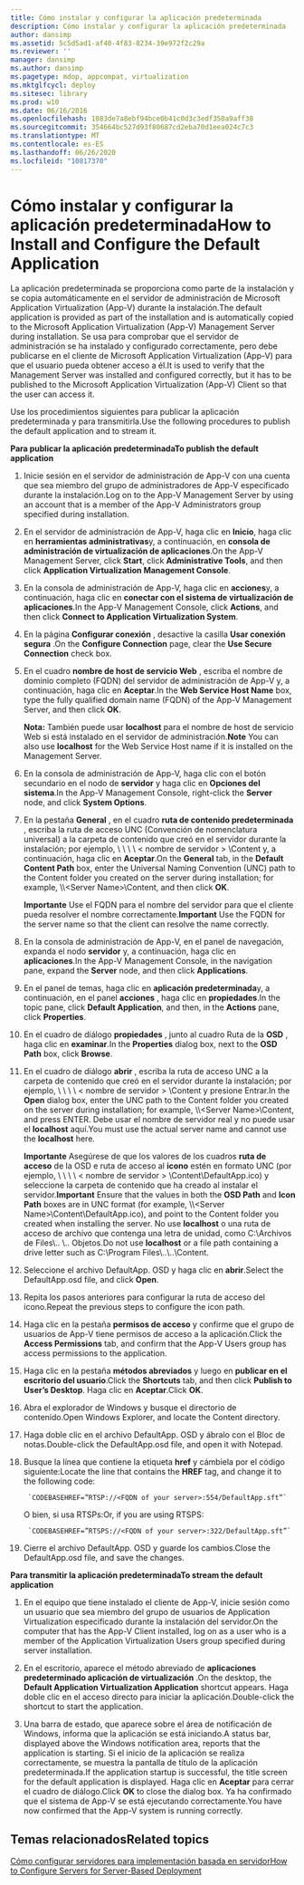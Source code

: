 ```yaml
---
title: Cómo instalar y configurar la aplicación predeterminada
description: Cómo instalar y configurar la aplicación predeterminada
author: dansimp
ms.assetid: 5c5d5ad1-af40-4f83-8234-39e972f2c29a
ms.reviewer: ''
manager: dansimp
ms.author: dansimp
ms.pagetype: mdop, appcompat, virtualization
ms.mktglfcycl: deploy
ms.sitesec: library
ms.prod: w10
ms.date: 06/16/2016
ms.openlocfilehash: 1083de7a8ebf94bce0b41c0d3c3edf350a9aff38
ms.sourcegitcommit: 354664bc527d93f80687cd2eba70d1eea024c7c3
ms.translationtype: MT
ms.contentlocale: es-ES
ms.lasthandoff: 06/26/2020
ms.locfileid: "10817370"
---
```

# <span data-ttu-id="d44f2-103">Cómo instalar y configurar la aplicación predeterminada</span><span class="sxs-lookup"><span data-stu-id="d44f2-103">How to Install and Configure the Default Application</span></span>


<span data-ttu-id="d44f2-104">La aplicación predeterminada se proporciona como parte de la instalación y se copia automáticamente en el servidor de administración de Microsoft Application Virtualization (App-V) durante la instalación.</span><span class="sxs-lookup"><span data-stu-id="d44f2-104">The default application is provided as part of the installation and is automatically copied to the Microsoft Application Virtualization (App-V) Management Server during installation.</span></span> <span data-ttu-id="d44f2-105">Se usa para comprobar que el servidor de administración se ha instalado y configurado correctamente, pero debe publicarse en el cliente de Microsoft Application Virtualization (App-V) para que el usuario pueda obtener acceso a él.</span><span class="sxs-lookup"><span data-stu-id="d44f2-105">It is used to verify that the Management Server was installed and configured correctly, but it has to be published to the Microsoft Application Virtualization (App-V) Client so that the user can access it.</span></span>

<span data-ttu-id="d44f2-106">Use los procedimientos siguientes para publicar la aplicación predeterminada y para transmitirla.</span><span class="sxs-lookup"><span data-stu-id="d44f2-106">Use the following procedures to publish the default application and to stream it.</span></span>

**<span data-ttu-id="d44f2-107">Para publicar la aplicación predeterminada</span><span class="sxs-lookup"><span data-stu-id="d44f2-107">To publish the default application</span></span>**

1.  <span data-ttu-id="d44f2-108">Inicie sesión en el servidor de administración de App-V con una cuenta que sea miembro del grupo de administradores de App-V especificado durante la instalación.</span><span class="sxs-lookup"><span data-stu-id="d44f2-108">Log on to the App-V Management Server by using an account that is a member of the App-V Administrators group specified during installation.</span></span>

2.  <span data-ttu-id="d44f2-109">En el servidor de administración de App-V, haga clic en **Inicio**, haga clic en **herramientas administrativas**y, a continuación, en **consola de administración de virtualización de aplicaciones**.</span><span class="sxs-lookup"><span data-stu-id="d44f2-109">On the App-V Management Server, click **Start**, click **Administrative Tools**, and then click **Application Virtualization Management Console**.</span></span>

3.  <span data-ttu-id="d44f2-110">En la consola de administración de App-V, haga clic en **acciones**y, a continuación, haga clic en **conectar con el sistema de virtualización de aplicaciones**.</span><span class="sxs-lookup"><span data-stu-id="d44f2-110">In the App-V Management Console, click **Actions**, and then click **Connect to Application Virtualization System**.</span></span>

4.  <span data-ttu-id="d44f2-111">En la página **Configurar conexión** , desactive la casilla **Usar conexión segura** .</span><span class="sxs-lookup"><span data-stu-id="d44f2-111">On the **Configure Connection** page, clear the **Use Secure Connection** check box.</span></span>

5.  <span data-ttu-id="d44f2-112">En el cuadro **nombre de host de servicio Web** , escriba el nombre de dominio completo (FQDN) del servidor de administración de App-V y, a continuación, haga clic en **Aceptar**.</span><span class="sxs-lookup"><span data-stu-id="d44f2-112">In the **Web Service Host Name** box, type the fully qualified domain name (FQDN) of the App-V Management Server, and then click **OK**.</span></span>

    <span data-ttu-id="d44f2-113">**Nota:**  También puede usar **localhost** para el nombre de host de servicio Web si está instalado en el servidor de administración.</span><span class="sxs-lookup"><span data-stu-id="d44f2-113">**Note** You can also use **localhost** for the Web Service Host name if it is installed on the Management Server.</span></span>

     

6.  <span data-ttu-id="d44f2-114">En la consola de administración de App-V, haga clic con el botón secundario en el nodo de **servidor** y haga clic en **Opciones del sistema**.</span><span class="sxs-lookup"><span data-stu-id="d44f2-114">In the App-V Management Console, right-click the **Server** node, and click **System Options**.</span></span>

7.  <span data-ttu-id="d44f2-115">En la pestaña **General** , en el cuadro **ruta de contenido predeterminada** , escriba la ruta de acceso UNC (Convención de nomenclatura universal) a la carpeta de contenido que creó en el servidor durante la instalación; por ejemplo, \ \ \ \ &lt; nombre de servidor &gt; \\Content y, a continuación, haga clic en **Aceptar**.</span><span class="sxs-lookup"><span data-stu-id="d44f2-115">On the **General** tab, in the **Default Content Path** box, enter the Universal Naming Convention (UNC) path to the Content folder you created on the server during installation; for example, \\\\&lt;Server Name&gt;\\Content, and then click **OK**.</span></span>

    <span data-ttu-id="d44f2-116">**Importante**  Use el FQDN para el nombre del servidor para que el cliente pueda resolver el nombre correctamente.</span><span class="sxs-lookup"><span data-stu-id="d44f2-116">**Important** Use the FQDN for the server name so that the client can resolve the name correctly.</span></span>

     

8.  <span data-ttu-id="d44f2-117">En la consola de administración de App-V, en el panel de navegación, expanda el nodo **servidor** y, a continuación, haga clic en **aplicaciones**.</span><span class="sxs-lookup"><span data-stu-id="d44f2-117">In the App-V Management Console, in the navigation pane, expand the **Server** node, and then click **Applications**.</span></span>

9.  <span data-ttu-id="d44f2-118">En el panel de temas, haga clic en **aplicación predeterminada**y, a continuación, en el panel **acciones** , haga clic en **propiedades**.</span><span class="sxs-lookup"><span data-stu-id="d44f2-118">In the topic pane, click **Default Application**, and then, in the **Actions** pane, click **Properties**.</span></span>

10. <span data-ttu-id="d44f2-119">En el cuadro de diálogo **propiedades** , junto al cuadro Ruta de la **OSD** , haga clic en **examinar**.</span><span class="sxs-lookup"><span data-stu-id="d44f2-119">In the **Properties** dialog box, next to the **OSD Path** box, click **Browse**.</span></span>

11. <span data-ttu-id="d44f2-120">En el cuadro de diálogo **abrir** , escriba la ruta de acceso UNC a la carpeta de contenido que creó en el servidor durante la instalación; por ejemplo, \ \ \ \ &lt; nombre de servidor &gt; \\Content y presione Entrar.</span><span class="sxs-lookup"><span data-stu-id="d44f2-120">In the **Open** dialog box, enter the UNC path to the Content folder you created on the server during installation; for example, \\\\&lt;Server Name&gt;\\Content, and press ENTER.</span></span> <span data-ttu-id="d44f2-121">Debe usar el nombre de servidor real y no puede usar el **localhost** aquí.</span><span class="sxs-lookup"><span data-stu-id="d44f2-121">You must use the actual server name and cannot use the **localhost** here.</span></span>

    <span data-ttu-id="d44f2-122">**Importante**  Asegúrese de que los valores de los cuadros **ruta de acceso** de la OSD e ruta de acceso al **icono** estén en formato UNC (por ejemplo, \ \ \ \ &lt; nombre de servidor &gt; \\Content\\DefaultApp.ico) y seleccione la carpeta de contenido que ha creado al instalar el servidor.</span><span class="sxs-lookup"><span data-stu-id="d44f2-122">**Important** Ensure that the values in both the **OSD Path** and **Icon Path** boxes are in UNC format (for example, \\\\&lt;Server Name&gt;\\Content\\DefaultApp.ico), and point to the Content folder you created when installing the server.</span></span> <span data-ttu-id="d44f2-123">No use **localhost** o una ruta de acceso de archivo que contenga una letra de unidad, como C:\\Archivos de Files\\.. \\.. Objetos.</span><span class="sxs-lookup"><span data-stu-id="d44f2-123">Do not use **localhost** or a file path containing a drive letter such as C:\\Program Files\\..\\..\\Content.</span></span>

     

12. <span data-ttu-id="d44f2-124">Seleccione el archivo DefaultApp. OSD y haga clic en **abrir**.</span><span class="sxs-lookup"><span data-stu-id="d44f2-124">Select the DefaultApp.osd file, and click **Open**.</span></span>

13. <span data-ttu-id="d44f2-125">Repita los pasos anteriores para configurar la ruta de acceso del icono.</span><span class="sxs-lookup"><span data-stu-id="d44f2-125">Repeat the previous steps to configure the icon path.</span></span>

14. <span data-ttu-id="d44f2-126">Haga clic en la pestaña **permisos de acceso** y confirme que el grupo de usuarios de App-V tiene permisos de acceso a la aplicación.</span><span class="sxs-lookup"><span data-stu-id="d44f2-126">Click the **Access Permissions** tab, and confirm that the App-V Users group has access permissions to the application.</span></span>

15. <span data-ttu-id="d44f2-127">Haga clic en la pestaña **métodos abreviados** y luego en **publicar en el escritorio del usuario**.</span><span class="sxs-lookup"><span data-stu-id="d44f2-127">Click the **Shortcuts** tab, and then click **Publish to User’s Desktop**.</span></span> <span data-ttu-id="d44f2-128">Haga clic en **Aceptar**.</span><span class="sxs-lookup"><span data-stu-id="d44f2-128">Click **OK**.</span></span>

16. <span data-ttu-id="d44f2-129">Abra el explorador de Windows y busque el directorio de contenido.</span><span class="sxs-lookup"><span data-stu-id="d44f2-129">Open Windows Explorer, and locate the Content directory.</span></span>

17. <span data-ttu-id="d44f2-130">Haga doble clic en el archivo DefaultApp. OSD y ábralo con el Bloc de notas.</span><span class="sxs-lookup"><span data-stu-id="d44f2-130">Double-click the DefaultApp.osd file, and open it with Notepad.</span></span>

18. <span data-ttu-id="d44f2-131">Busque la línea que contiene la etiqueta **href** y cámbiela por el código siguiente:</span><span class="sxs-lookup"><span data-stu-id="d44f2-131">Locate the line that contains the **HREF** tag, and change it to the following code:</span></span>

         `CODEBASEHREF=”RTSP://<FQDN of your server>:554/DefaultApp.sft”`

    <span data-ttu-id="d44f2-132">O bien, si usa RTSPs:</span><span class="sxs-lookup"><span data-stu-id="d44f2-132">Or, if you are using RTSPS:</span></span>

         `CODEBASEHREF=”RTSPS://<FQDN of your server>:322/DefaultApp.sft”`

19. <span data-ttu-id="d44f2-133">Cierre el archivo DefaultApp. OSD y guarde los cambios.</span><span class="sxs-lookup"><span data-stu-id="d44f2-133">Close the DefaultApp.osd file, and save the changes.</span></span>

**<span data-ttu-id="d44f2-134">Para transmitir la aplicación predeterminada</span><span class="sxs-lookup"><span data-stu-id="d44f2-134">To stream the default application</span></span>**

1.  <span data-ttu-id="d44f2-135">En el equipo que tiene instalado el cliente de App-V, inicie sesión como un usuario que sea miembro del grupo de usuarios de Application Virtualization especificado durante la instalación del servidor.</span><span class="sxs-lookup"><span data-stu-id="d44f2-135">On the computer that has the App-V Client installed, log on as a user who is a member of the Application Virtualization Users group specified during server installation.</span></span>

2.  <span data-ttu-id="d44f2-136">En el escritorio, aparece el método abreviado de **aplicaciones predeterminado aplicación de virtualización** .</span><span class="sxs-lookup"><span data-stu-id="d44f2-136">On the desktop, the **Default Application Virtualization Application** shortcut appears.</span></span> <span data-ttu-id="d44f2-137">Haga doble clic en el acceso directo para iniciar la aplicación.</span><span class="sxs-lookup"><span data-stu-id="d44f2-137">Double-click the shortcut to start the application.</span></span>

3.  <span data-ttu-id="d44f2-138">Una barra de estado, que aparece sobre el área de notificación de Windows, informa que la aplicación se está iniciando.</span><span class="sxs-lookup"><span data-stu-id="d44f2-138">A status bar, displayed above the Windows notification area, reports that the application is starting.</span></span> <span data-ttu-id="d44f2-139">Si el inicio de la aplicación se realiza correctamente, se muestra la pantalla de título de la aplicación predeterminada.</span><span class="sxs-lookup"><span data-stu-id="d44f2-139">If the application startup is successful, the title screen for the default application is displayed.</span></span> <span data-ttu-id="d44f2-140">Haga clic en **Aceptar** para cerrar el cuadro de diálogo.</span><span class="sxs-lookup"><span data-stu-id="d44f2-140">Click **OK** to close the dialog box.</span></span> <span data-ttu-id="d44f2-141">Ya ha confirmado que el sistema de App-V se está ejecutando correctamente.</span><span class="sxs-lookup"><span data-stu-id="d44f2-141">You have now confirmed that the App-V system is running correctly.</span></span>

## <span data-ttu-id="d44f2-142">Temas relacionados</span><span class="sxs-lookup"><span data-stu-id="d44f2-142">Related topics</span></span>


[<span data-ttu-id="d44f2-143">Cómo configurar servidores para implementación basada en servidor</span><span class="sxs-lookup"><span data-stu-id="d44f2-143">How to Configure Servers for Server-Based Deployment</span></span>](how-to-configure-servers-for-server-based-deployment.md)

 

 






